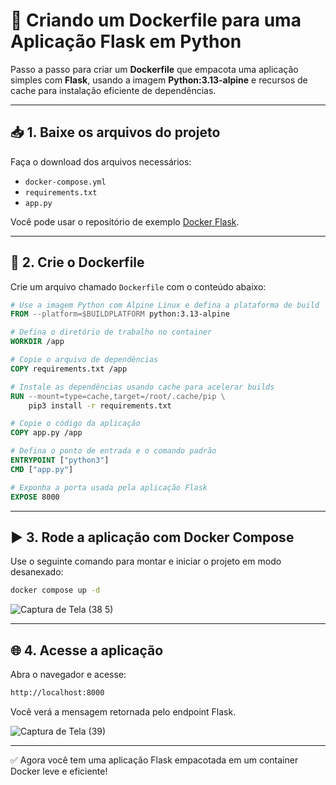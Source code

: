 # 🚀 Criando um Dockerfile para uma Aplicação Flask em Python

Passo a passo para criar um **Dockerfile** que empacota uma aplicação simples com **Flask**, usando a imagem **Python:3.13-alpine** e recursos de cache para instalação eficiente de dependências.

---

## 📥 1. Baixe os arquivos do projeto

Faça o download dos arquivos necessários:

- `docker-compose.yml`
- `requirements.txt`
- `app.py`

Você pode usar o repositório de exemplo [Docker Flask](https://github.com/docker-library/python/tree/master/3.13/alpine).

---

## 🐳 2. Crie o Dockerfile

Crie um arquivo chamado `Dockerfile` com o conteúdo abaixo:

```dockerfile
# Use a imagem Python com Alpine Linux e defina a plataforma de build
FROM --platform=$BUILDPLATFORM python:3.13-alpine

# Defina o diretório de trabalho no container
WORKDIR /app

# Copie o arquivo de dependências
COPY requirements.txt /app

# Instale as dependências usando cache para acelerar builds
RUN --mount=type=cache,target=/root/.cache/pip \
    pip3 install -r requirements.txt

# Copie o código da aplicação
COPY app.py /app

# Defina o ponto de entrada e o comando padrão
ENTRYPOINT ["python3"]
CMD ["app.py"]

# Exponha a porta usada pela aplicação Flask
EXPOSE 8000
```

---

## ▶️ 3. Rode a aplicação com Docker Compose

Use o seguinte comando para montar e iniciar o projeto em modo desanexado:

```bash
docker compose up -d
```
![Captura de Tela (38 5)](https://github.com/user-attachments/assets/c10b7810-fb8c-4405-b491-f574a3c9365b)

---

## 🌐 4. Acesse a aplicação

Abra o navegador e acesse:

```bash
http://localhost:8000
```

Você verá a mensagem retornada pelo endpoint Flask.

![Captura de Tela (39)](https://github.com/user-attachments/assets/1e0579d4-b37b-4026-9682-e4193b93b4ae)

---

✅ Agora você tem uma aplicação Flask empacotada em um container Docker leve e eficiente!



